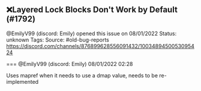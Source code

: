 ## ❌Layered Lock Blocks Don't Work by Default (#1792)
@EmilyV99 (discord: Emily) opened this issue on 08/01/2022
Status: unknown
Tags: 
Source: #old-bug-reports https://discord.com/channels/876899628556091432/1003489450053095424


=== @EmilyV99 (discord: Emily) 08/01/2022 02:28

Uses mapref when it needs to use a dmap value, needs to be re-implemented
